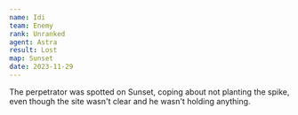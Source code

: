 ```yaml
---
name: Idi
team: Enemy
rank: Unranked
agent: Astra
result: Lost
map: Sunset
date: 2023-11-29
---
```


The perpetrator was spotted on Sunset, coping about not planting the spike, even though the site wasn't clear and he wasn't holding anything.
